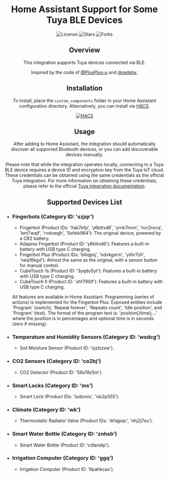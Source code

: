 <h1 align="center">Home Assistant Support for Some Tuya BLE Devices</h1>

<p align="center">
  <img src="https://img.shields.io/github/license/SupaHotMoj0/tuya_ble?style=flat-square" alt="License">
  <img src="https://img.shields.io/github/stars/SupaHotMoj0/tuya_ble?style=flat-square" alt="Stars">
  <img src="https://img.shields.io/github/forks/SupaHotMoj0/tuya_ble?style=flat-square" alt="Forks">
</p>

<h2 align="center">Overview</h2>

<p align="center">
  This integration supports Tuya devices connected via BLE.
</p>

<p align="center">
  Inspired by the code of <a href="https://github.com/PlusPlus-ua/ha_tuya_ble">@PlusPlus-u</a> and <a href="https://github.com/redphx/poc-tuya-ble-fingerbot">@redphx</a>.
</p>

<h2 align="center">Installation</h2>

<p align="center">
  To install, place the <code>custom_components</code> folder in your Home Assistant configuration directory. Alternatively, you can install via <a href="https://hacs.xyz/">HACS</a>.
</p>

<p align="center">
  <a href="https://my.home-assistant.io/redirect/hacs_repository/?owner=SupaHotMoj0&repository=tuya_ble&category=integration">
    <img src="https://my.home-assistant.io/badges/hacs_repository.svg" alt="HACS">
  </a>
</p>

<h2 align="center">Usage</h2>

<p align="center">
  After adding to Home Assistant, the integration should automatically discover all supported Bluetooth devices, or you can add discoverable devices manually.
</p>

<p align="center">
  Please note that while the integration operates locally, connecting to a Tuya BLE device requires a device ID and encryption key from the Tuya IoT cloud. These credentials can be obtained using the same credentials as the official Tuya integration. For more information on obtaining these credentials, please refer to the official <a href="https://www.home-assistant.io/integrations/tuya/">Tuya integration documentation</a>.
</p>

<h2 align="center">Supported Devices List</h2>

<ul>
  <li>
    <h3>Fingerbots (Category ID: 'szjqr')</h3>
    <ul>
      <li>Fingerbot (Product IDs: 'ltak7e1p', 'y6kttvd6', 'yrnk7mnn', 'nvr2rocq', 'bnt7wajf', 'rvdceqjh', '5xhbk964'): The original device, powered by a CR2 battery.</li>
      <li>Adaprox Fingerbot (Product ID: 'y6kttvd6'): Features a built-in battery with USB type C charging.</li>
      <li>Fingerbot Plus (Product IDs: 'blliqpsj', 'ndvkgsrm', 'yiihr7zh', 'neq16kgd'): Almost the same as the original, with a sensor button for manual control.</li>
      <li>CubeTouch 1s (Product ID: '3yqdo5yt'): Features a built-in battery with USB type C charging.</li>
      <li>CubeTouch II (Product ID: 'xhf790if'): Features a built-in battery with USB type C charging.</li>
    </ul>
    <p>All features are available in Home Assistant. Programming (series of actions) is implemented for the Fingerbot Plus. Exposed entities include 'Program' (switch), 'Repeat forever', 'Repeats count', 'Idle position', and 'Program' (text). The format of the program text is: 'position[/time];...' where the position is in percentages and optional time is in seconds (zero if missing).</p>
  </li>
  <li>
    <h3>Temperature and Humidity Sensors (Category ID: 'wsdcg')</h3>
    <ul>
      <li>Soil Moisture Sensor (Product ID: 'ojzlzzsw').</li>
    </ul>
  </li>
  <li>
    <h3>CO2 Sensors (Category ID: 'co2bj')</h3>
    <ul>
      <li>CO2 Detector (Product ID: '59s19z5m').</li>
    </ul>
  </li>
  <li>
    <h3>Smart Locks (Category ID: 'ms')</h3>
    <ul>
      <li>Smart Lock (Product IDs: 'ludzroix', 'isk2p555').</li>
    </ul>
  </li>
  <li>
    <h3>Climate (Category ID: 'wk')</h3>
    <ul>
      <li>Thermostatic Radiator Valve (Product IDs: 'drlajpqc', 'nhj2j7su').</li>
    </ul>
  </li>
  <li>
    <h3>Smart Water Bottle (Category ID: 'znhsb')</h3>
    <ul>
      <li>Smart Water Bottle (Product ID: 'cdlandip').</li>
    </ul>
  </li>
  <li>
    <h3>Irrigation Computer (Category ID: 'ggq')</h3>
    <ul>
      <li>Irrigation Computer (Product ID: '6pahkcau').</li>
    </ul>
  </li>
</ul>
